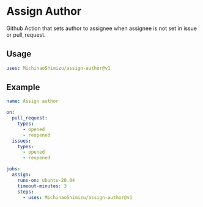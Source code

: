 # Assign Author

Github Action that sets author to assignee when assignee is not set in issue or pull_request.

## Usage

```yaml
uses: MichinaoShimizu/assign-author@v1
```

## Example

```yaml
name: Assign author

on:
  pull_request:
    types:
      - opened
      - reopened
  issues:
    types:
      - opened
      - reopened

jobs:
  assign:
    runs-on: ubuntu-20.04
    timeout-minutes: 3
    steps:
      - uses: MichinaoShimizu/assign-author@v1
```
